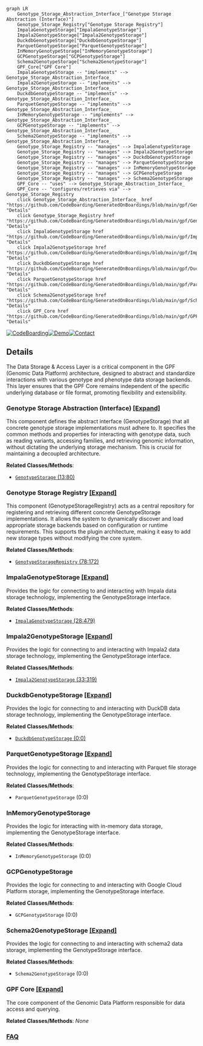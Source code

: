```mermaid
graph LR
    Genotype_Storage_Abstraction_Interface_["Genotype Storage Abstraction (Interface)"]
    Genotype_Storage_Registry["Genotype Storage Registry"]
    ImpalaGenotypeStorage["ImpalaGenotypeStorage"]
    Impala2GenotypeStorage["Impala2GenotypeStorage"]
    DuckdbGenotypeStorage["DuckdbGenotypeStorage"]
    ParquetGenotypeStorage["ParquetGenotypeStorage"]
    InMemoryGenotypeStorage["InMemoryGenotypeStorage"]
    GCPGenotypeStorage["GCPGenotypeStorage"]
    Schema2GenotypeStorage["Schema2GenotypeStorage"]
    GPF_Core["GPF Core"]
    ImpalaGenotypeStorage -- "implements" --> Genotype_Storage_Abstraction_Interface_
    Impala2GenotypeStorage -- "implements" --> Genotype_Storage_Abstraction_Interface_
    DuckdbGenotypeStorage -- "implements" --> Genotype_Storage_Abstraction_Interface_
    ParquetGenotypeStorage -- "implements" --> Genotype_Storage_Abstraction_Interface_
    InMemoryGenotypeStorage -- "implements" --> Genotype_Storage_Abstraction_Interface_
    GCPGenotypeStorage -- "implements" --> Genotype_Storage_Abstraction_Interface_
    Schema2GenotypeStorage -- "implements" --> Genotype_Storage_Abstraction_Interface_
    Genotype_Storage_Registry -- "manages" --> ImpalaGenotypeStorage
    Genotype_Storage_Registry -- "manages" --> Impala2GenotypeStorage
    Genotype_Storage_Registry -- "manages" --> DuckdbGenotypeStorage
    Genotype_Storage_Registry -- "manages" --> ParquetGenotypeStorage
    Genotype_Storage_Registry -- "manages" --> InMemoryGenotypeStorage
    Genotype_Storage_Registry -- "manages" --> GCPGenotypeStorage
    Genotype_Storage_Registry -- "manages" --> Schema2GenotypeStorage
    GPF_Core -- "uses" --> Genotype_Storage_Abstraction_Interface_
    GPF_Core -- "configures/retrieves via" --> Genotype_Storage_Registry
    click Genotype_Storage_Abstraction_Interface_ href "https://github.com/CodeBoarding/GeneratedOnBoardings/blob/main/gpf/Genotype_Storage_Abstraction_Interface_.md" "Details"
    click Genotype_Storage_Registry href "https://github.com/CodeBoarding/GeneratedOnBoardings/blob/main/gpf/Genotype_Storage_Registry.md" "Details"
    click ImpalaGenotypeStorage href "https://github.com/CodeBoarding/GeneratedOnBoardings/blob/main/gpf/ImpalaGenotypeStorage.md" "Details"
    click Impala2GenotypeStorage href "https://github.com/CodeBoarding/GeneratedOnBoardings/blob/main/gpf/Impala2GenotypeStorage.md" "Details"
    click DuckdbGenotypeStorage href "https://github.com/CodeBoarding/GeneratedOnBoardings/blob/main/gpf/DuckdbGenotypeStorage.md" "Details"
    click ParquetGenotypeStorage href "https://github.com/CodeBoarding/GeneratedOnBoardings/blob/main/gpf/ParquetGenotypeStorage.md" "Details"
    click Schema2GenotypeStorage href "https://github.com/CodeBoarding/GeneratedOnBoardings/blob/main/gpf/Schema2GenotypeStorage.md" "Details"
    click GPF_Core href "https://github.com/CodeBoarding/GeneratedOnBoardings/blob/main/gpf/GPF_Core.md" "Details"
```

[![CodeBoarding](https://img.shields.io/badge/Generated%20by-CodeBoarding-9cf?style=flat-square)](https://github.com/CodeBoarding/GeneratedOnBoardings)[![Demo](https://img.shields.io/badge/Try%20our-Demo-blue?style=flat-square)](https://www.codeboarding.org/demo)[![Contact](https://img.shields.io/badge/Contact%20us%20-%20contact@codeboarding.org-lightgrey?style=flat-square)](mailto:contact@codeboarding.org)

## Details

The Data Storage & Access Layer is a critical component in the GPF (Genomic Data Platform) architecture, designed to abstract and standardize interactions with various genotype and phenotype data storage backends. This layer ensures that the GPF Core remains independent of the specific underlying database or file format, promoting flexibility and extensibility.

### Genotype Storage Abstraction (Interface) [[Expand]](./Genotype_Storage_Abstraction_Interface_.md)
This component defines the abstract interface (GenotypeStorage) that all concrete genotype storage implementations must adhere to. It specifies the common methods and properties for interacting with genotype data, such as reading variants, accessing families, and retrieving genomic information, without dictating the underlying storage mechanism. This is crucial for maintaining a decoupled architecture.


**Related Classes/Methods**:

- <a href="https://github.com/iossifovlab/gpf/dae/dae/genotype_storage/genotype_storage.py#L13-L80" target="_blank" rel="noopener noreferrer">`GenotypeStorage` (13:80)</a>


### Genotype Storage Registry [[Expand]](./Genotype_Storage_Registry.md)
This component (GenotypeStorageRegistry) acts as a central repository for registering and retrieving different concrete GenotypeStorage implementations. It allows the system to dynamically discover and load appropriate storage backends based on configuration or runtime requirements. This supports the plugin architecture, making it easy to add new storage types without modifying the core system.


**Related Classes/Methods**:

- <a href="https://github.com/iossifovlab/gpf/dae/dae/genotype_storage/genotype_storage_registry.py#L78-L172" target="_blank" rel="noopener noreferrer">`GenotypeStorageRegistry` (78:172)</a>


### ImpalaGenotypeStorage [[Expand]](./ImpalaGenotypeStorage.md)
Provides the logic for connecting to and interacting with Impala data storage technology, implementing the GenotypeStorage interface.


**Related Classes/Methods**:

- <a href="https://github.com/iossifovlab/gpf/impala_storage/impala_storage/schema1/impala_genotype_storage.py#L28-L479" target="_blank" rel="noopener noreferrer">`ImpalaGenotypeStorage` (28:479)</a>


### Impala2GenotypeStorage [[Expand]](./Impala2GenotypeStorage.md)
Provides the logic for connecting to and interacting with Impala2 data storage technology, implementing the GenotypeStorage interface.


**Related Classes/Methods**:

- <a href="https://github.com/iossifovlab/gpf/impala2_storage/impala2_storage/schema2/impala2_genotype_storage.py#L33-L319" target="_blank" rel="noopener noreferrer">`Impala2GenotypeStorage` (33:319)</a>


### DuckdbGenotypeStorage [[Expand]](./DuckdbGenotypeStorage.md)
Provides the logic for connecting to and interacting with DuckDB data storage technology, implementing the GenotypeStorage interface.


**Related Classes/Methods**:

- <a href="https://github.com/iossifovlab/gpf/dae/dae/duckdb_storage/duckdb_genotype_storage.py#L0-L0" target="_blank" rel="noopener noreferrer">`DuckdbGenotypeStorage` (0:0)</a>


### ParquetGenotypeStorage [[Expand]](./ParquetGenotypeStorage.md)
Provides the logic for connecting to and interacting with Parquet file storage technology, implementing the GenotypeStorage interface.


**Related Classes/Methods**:

- `ParquetGenotypeStorage` (0:0)


### InMemoryGenotypeStorage
Provides the logic for interacting with in-memory data storage, implementing the GenotypeStorage interface.


**Related Classes/Methods**:

- `InMemoryGenotypeStorage` (0:0)


### GCPGenotypeStorage
Provides the logic for connecting to and interacting with Google Cloud Platform storage, implementing the GenotypeStorage interface.


**Related Classes/Methods**:

- `GCPGenotypeStorage` (0:0)


### Schema2GenotypeStorage [[Expand]](./Schema2GenotypeStorage.md)
Provides the logic for connecting to and interacting with schema2 data storage, implementing the GenotypeStorage interface.


**Related Classes/Methods**:

- `Schema2GenotypeStorage` (0:0)


### GPF Core [[Expand]](./GPF_Core.md)
The core component of the Genomic Data Platform responsible for data access and querying.


**Related Classes/Methods**: _None_



### [FAQ](https://github.com/CodeBoarding/GeneratedOnBoardings/tree/main?tab=readme-ov-file#faq)